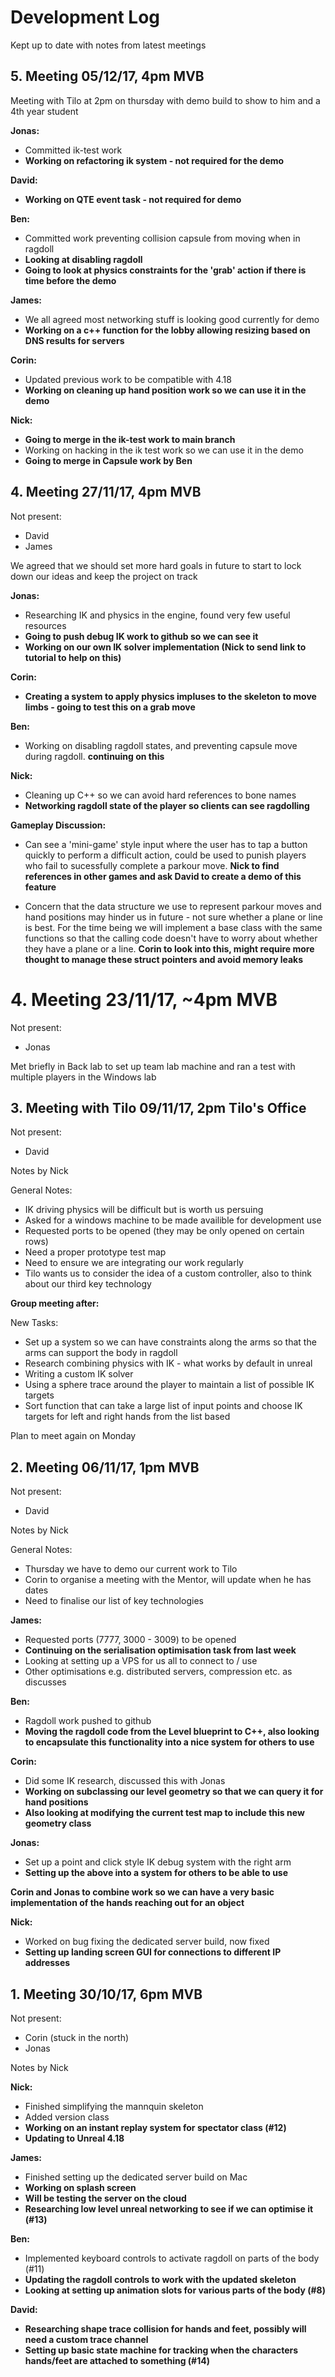 # Development Log

Kept up to date with notes from latest meetings

## 5. Meeting 05/12/17, 4pm MVB

Meeting with Tilo at 2pm on thursday with demo build to show to him and a 4th year student

__Jonas:__
* Committed ik-test work 
* **Working on refactoring ik system - not required for the demo**

__David:__
* **Working on QTE event task - not required for demo**

__Ben:__
* Committed work preventing collision capsule from moving when in ragdoll
* **Looking at disabling ragdoll**
* **Going to look at physics constraints for the 'grab' action if there is time before the demo**

__James:__
* We all agreed most networking stuff is looking good currently for demo
* **Working on a c++ function for the lobby allowing resizing based on DNS results for servers**

__Corin:__
* Updated previous work to be compatible with 4.18
* **Working on cleaning up hand position work so we can use it in the demo**

__Nick:__
* **Going to merge in the ik-test work to main branch**
* Working on hacking in the ik test work so we can use it in the demo
* **Going to merge in Capsule work by Ben**

## 4. Meeting 27/11/17, 4pm MVB

Not present:
* David
* James

We agreed that we should set more hard goals in future to start to lock down our ideas and keep the project on track

__Jonas:__
* Researching IK and physics in the engine, found very few useful resources
* **Going to push debug IK work to github so we can see it**
* **Working on our own IK solver implementation (Nick to send link to tutorial to help on this)**

__Corin:__
* **Creating a system to apply physics impluses to the skeleton to move limbs - going to test this on a grab move**

__Ben:__
* Working on disabling ragdoll states, and preventing capsule move during ragdoll. **continuing on this**

__Nick:__
* Cleaning up C++ so we can avoid hard references to bone names
* **Networking ragdoll state of the player so clients can see ragdolling**

__Gameplay Discussion:__
* Can see a 'mini-game' style input where the user has to tap a button quickly to perform a difficult action, could be used to punish players who fail to sucessfully complete a parkour move. **Nick to find references in other games and ask David to create a demo of this feature**

* Concern that the data structure we use to represent parkour moves and hand positions may hinder us in future - not sure whether a plane or line is best. For the time being we will implement a base class with the same functions so that the calling code doesn't have to worry about whether they have a plane or a line.  **Corin to look into this, might require more thought to manage these struct pointers and avoid memory leaks**

# 4. Meeting 23/11/17, ~4pm MVB

Not present:
* Jonas

Met briefly in Back lab to set up team lab machine and ran a test with multiple players in the Windows lab

## 3. Meeting with Tilo 09/11/17, 2pm Tilo's Office

Not present:
* David

Notes by Nick

General Notes:
* IK driving physics will be difficult but is worth us persuing
* Asked for a windows machine to be made availible for development use
* Requested ports to be opened (they may be only opened on certain rows)
* Need a proper prototype test map
* Need to ensure we are integrating our work regularly
* Tilo wants us to consider the idea of a custom controller, also to think about our third key technology

__Group meeting after:__

New Tasks:
* Set up a system so we can have constraints along the arms so that the arms can support the body in ragdoll
* Research combining physics with IK - what works by default in unreal
* Writing a custom IK solver
* Using a sphere trace around the player to maintain a list of possible IK targets
* Sort function that can take a large list of input points and choose IK targets for left and right hands from the list based

Plan to meet again on Monday

## 2. Meeting 06/11/17, 1pm MVB

Not present:
* David

Notes by Nick

General Notes:
* Thursday we have to demo our current work to Tilo
* Corin to organise a meeting with the Mentor, will update when he has dates
* Need to finalise our list of key technologies

__James:__
* Requested ports (7777, 3000 - 3009) to be opened
* **Continuing on the serialisation optimisation task from last week**
* Looking at setting up a VPS for us all to connect to / use
* Other optimisations e.g. distributed servers, compression etc. as discusses

__Ben:__
* Ragdoll work pushed to github
* **Moving the ragdoll code from the Level blueprint to C++, also looking to encapsulate this functionality into a nice system for others to use**

__Corin:__
* Did some IK research, discussed this with Jonas
* **Working on subclassing our level geometry so that we can query it for hand positions**
* **Also looking at modifying the current test map to include this new geometry class**

__Jonas:__
* Set up a point and click style IK debug system with the right arm
* **Setting up the above into a system for others to be able to use**

**Corin and Jonas to combine work so we can have a very basic implementation of the hands reaching out for an object**

__Nick:__
* Worked on bug fixing the dedicated server build, now fixed
* **Setting up landing screen GUI for connections to different IP addresses**

## 1. Meeting 30/10/17, 6pm MVB

Not present:
* Corin (stuck in the north)
* Jonas

Notes by Nick

__Nick:__
* Finished simplifying the mannquin skeleton
* Added version class
* **Working on an instant replay system for spectator class (#12)**
* **Updating to Unreal 4.18**

__James:__
* Finished setting up the dedicated server build on Mac
* **Working on splash screen**
* **Will be testing the server on the cloud**
* **Researching low level unreal networking to see if we can optimise it (#13)**

__Ben:__
* Implemented keyboard controls to activate ragdoll on parts of the body (#11)
* **Updating the ragdoll controls to work with the updated skeleton**
* **Looking at setting up animation slots for various parts of the body (#8)**

__David:__
* **Researching shape trace collision for hands and feet, possibly will need a custom trace channel**
* **Setting up basic state machine for tracking when the characters hands/feet are attached to something (#14)**
